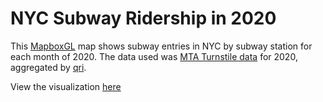 # NYC Subway Ridership in 2020

This [MapboxGL](https://www.mapbox.com/) map shows subway entries in NYC by subway station for each month of 2020. The data used was [MTA Turnstile data](http://web.mta.info/developers/turnstile.html) for 2020, aggregated by [qri](https://qri.cloud/nyc-transit-data/turnstile_daily_counts_2020). 

View the visualization [here](https://kelsey-n.github.io/nyc-2020-subway-activity/)
